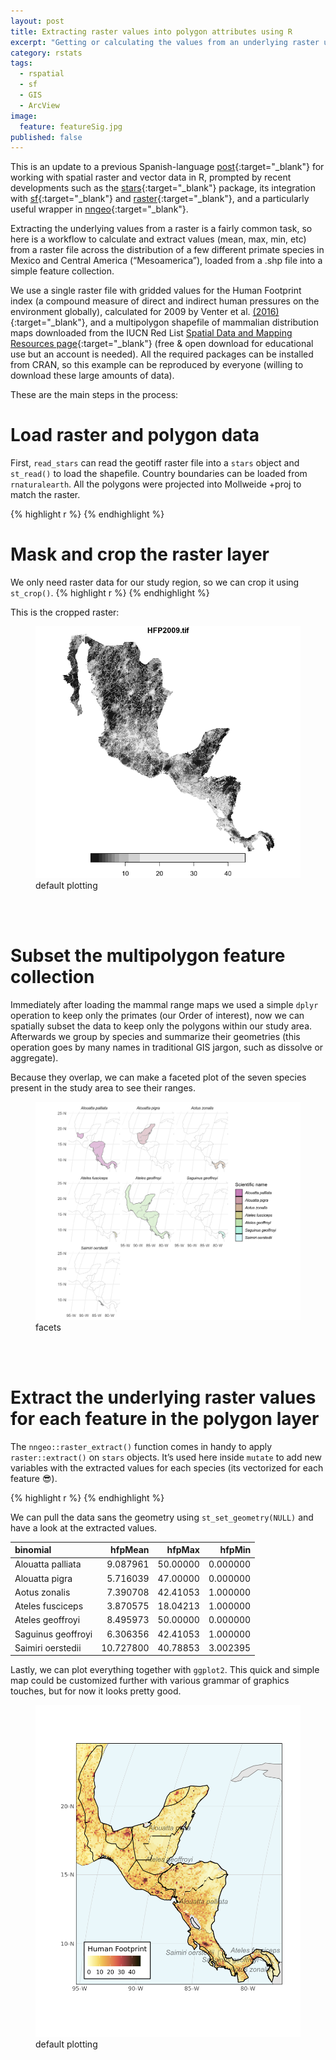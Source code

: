 ```yaml
---
layout: post
title: Extracting raster values into polygon attributes using R
excerpt: "Getting or calculating the values from an underlying raster using stars and sf"
category: rstats
tags: 
  - rspatial
  - sf
  - GIS
  - ArcView
image: 
  feature: featureSig.jpg
published: false
---
```


This is an update to a previous Spanish-language [post](https://luisdva.github.io/R-para-tareas-espaciales/){:target="_blank"} for working with spatial raster and vector data in R, prompted by recent developments such as the [stars](https://cran.r-project.org/web/packages/stars/index.html){:target="_blank"} package, its integration with [sf](https://cran.r-project.org/web/packages/sf/index.html){:target="_blank"} and [raster](https://cran.r-project.org/web/packages/raster/index.html){:target="_blank"}, and a particularly useful wrapper in [nngeo](https://cran.r-project.org/web/packages/nngeo/index.html){:target="_blank"}. 

Extracting the underlying values from a raster is a fairly common task, so here is a workflow to calculate and extract values (mean, max, min, etc) from a raster file across the distribution of a few different primate species in Mexico and Central America (“Mesoamerica”), loaded from a .shp file into a simple feature collection. 

We use a single raster file with gridded values for the Human Footprint index (a compound measure of direct and indirect human pressures on the environment globally), calculated for 2009 by Venter et al. [(2016)](https://www.nature.com/articles/sdata201667){:target="_blank"}, and a multipolygon shapefile of mammalian distribution maps downloaded from the IUCN Red List [Spatial Data and Mapping Resources page](https://www.iucnredlist.org/resources/spatial-data-download){:target="_blank"} (free & open download for educational use but an account is needed). All the required packages can be installed from CRAN, so this example can be reproduced by everyone (willing to download these large amounts of data). 

These are the main steps in the process:

# Load raster and polygon data
First, `read_stars` can read the geotiff raster file into a `stars` object and `st_read()` to load the shapefile. Country boundaries can be loaded from `rnaturalearth`. All the polygons were projected into Mollweide +proj to match the raster. 

{% highlight r %}
{% endhighlight %}

# Mask and crop the raster layer
We only need raster data for our study region, so we can crop it using `st_crop()`.
{% highlight r %}
{% endhighlight %}

This is the cropped raster:
<figure>
    <a href="/images/humanFP.png"><img src="/images/humanFP.png"></a>
        <figcaption>default plotting</figcaption>
</figure>
<br><br>

# Subset the multipolygon feature collection

Immediately after loading the mammal range maps we used a simple `dplyr` operation to keep only the primates (our Order of interest), now we can spatially subset the data to keep only the polygons within our study area. Afterwards we group by species and summarize their geometries (this operation goes by many names in traditional GIS jargon, such as dissolve or aggregate). 

Because they overlap, we can make a faceted plot of the seven species present in the study area to see their ranges. 

<figure>
    <a href="/images/primrangs.png"><img src="/images/primrangs.png"></a>
        <figcaption>facets</figcaption>
</figure>
<br><br>

# Extract the underlying raster values for each feature in the polygon layer

The `nngeo::raster_extract()` function comes in handy to apply `raster::extract()` on `stars` objects. It’s used here inside `mutate` to add new variables with the extracted values for each species (its vectorized for each feature 😎).

{% highlight r %}
{% endhighlight %}

We can pull the data sans the geometry using `st_set_geometry(NULL)` and have a look at the extracted values. 

|binomial           |   hfpMean|   hfpMax|   hfpMin|
|:------------------|---------:|--------:|--------:|
|Alouatta palliata  |  9.087961| 50.00000| 0.000000|
|Alouatta pigra     |  5.716039| 47.00000| 0.000000|
|Aotus zonalis      |  7.390708| 42.41053| 1.000000|
|Ateles fusciceps   |  3.870575| 18.04213| 1.000000|
|Ateles geoffroyi   |  8.495973| 50.00000| 0.000000|
|Saguinus geoffroyi |  6.306356| 42.41053| 1.000000|
|Saimiri oerstedii  | 10.727800| 40.78853| 3.002395|


Lastly, we can plot everything together with `ggplot2`. This quick and simple map could be customized further with various grammar of graphics touches, but for now it looks pretty good. 

 <figure>
    <a href="/images/mesoam.png"><img src="/images/mesoam.png"></a>
        <figcaption>default plotting</figcaption>
</figure>
<br><br>
